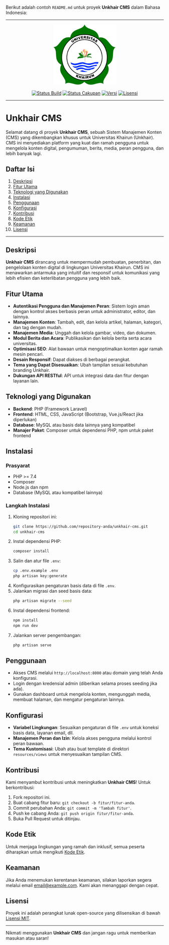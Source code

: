 Berikut adalah contoh `README.md` untuk proyek **Unkhair CMS** dalam Bahasa Indonesia:

---

<p align="center"><a href="https://www.unkhair.ac.id" target="_blank"><img src="public/backend/assets/img/logo-unkhair.png" width="200" alt="Logo Unkhair CMS"></a></p>

<p align="center">
<a href="#"><img src="https://img.shields.io/badge/build-passing-brightgreen" alt="Status Build"></a>
<a href="#"><img src="https://img.shields.io/badge/coverage-90%25-brightgreen" alt="Status Cakupan"></a>
<a href="#"><img src="https://img.shields.io/badge/version-1.0-blue" alt="Versi"></a>
<a href="#"><img src="https://img.shields.io/badge/license-MIT-green" alt="Lisensi"></a>
</p>

---

# Unkhair CMS

Selamat datang di proyek **Unkhair CMS**, sebuah Sistem Manajemen Konten (CMS) yang dikembangkan khusus untuk Universitas Khairun (Unkhair). CMS ini menyediakan platform yang kuat dan ramah pengguna untuk mengelola konten digital, pengumuman, berita, media, peran pengguna, dan lebih banyak lagi.

## Daftar Isi

1. [Deskripsi](#deskripsi)
2. [Fitur Utama](#fitur-utama)
3. [Teknologi yang Digunakan](#teknologi-yang-digunakan)
4. [Instalasi](#instalasi)
5. [Penggunaan](#penggunaan)
6. [Konfigurasi](#konfigurasi)
7. [Kontribusi](#kontribusi)
8. [Kode Etik](#kode-etik)
9. [Keamanan](#keamanan)
10. [Lisensi](#lisensi)

---

## Deskripsi

**Unkhair CMS** dirancang untuk mempermudah pembuatan, penerbitan, dan pengelolaan konten digital di lingkungan Universitas Khairun. CMS ini menawarkan antarmuka yang intuitif dan responsif untuk komunikasi yang lebih efisien dan keterlibatan pengguna yang lebih baik.

## Fitur Utama

- **Autentikasi Pengguna dan Manajemen Peran**: Sistem login aman dengan kontrol akses berbasis peran untuk administrator, editor, dan lainnya.
- **Manajemen Konten**: Tambah, edit, dan kelola artikel, halaman, kategori, dan tag dengan mudah.
- **Manajemen Media**: Unggah dan kelola gambar, video, dan dokumen.
- **Modul Berita dan Acara**: Publikasikan dan kelola berita serta acara universitas.
- **Optimisasi SEO**: Alat bawaan untuk mengoptimalkan konten agar ramah mesin pencari.
- **Desain Responsif**: Dapat diakses di berbagai perangkat.
- **Tema yang Dapat Disesuaikan**: Ubah tampilan sesuai kebutuhan branding Unkhair.
- **Dukungan API RESTful**: API untuk integrasi data dan fitur dengan layanan lain.

## Teknologi yang Digunakan

- **Backend**: PHP (Framework Laravel)
- **Frontend**: HTML, CSS, JavaScript (Bootstrap, Vue.js/React jika diperlukan)
- **Database**: MySQL atau basis data lainnya yang kompatibel
- **Manajer Paket**: Composer untuk dependensi PHP, npm untuk paket frontend

## Instalasi

### Prasyarat

- PHP >= 7.4
- Composer
- Node.js dan npm
- Database (MySQL atau kompatibel lainnya)

### Langkah Instalasi

1. Kloning repositori ini:
    ```bash
    git clone https://github.com/repository-anda/unkhair-cms.git
    cd unkhair-cms
    ```
2. Instal dependensi PHP:
    ```bash
    composer install
    ```
3. Salin dan atur file `.env`:
    ```bash
    cp .env.example .env
    php artisan key:generate
    ```
4. Konfigurasikan pengaturan basis data di file `.env`.
5. Jalankan migrasi dan seed basis data:
    ```bash
    php artisan migrate --seed
    ```
6. Instal dependensi frontend:
    ```bash
    npm install
    npm run dev
    ```
7. Jalankan server pengembangan:
    ```bash
    php artisan serve
    ```

## Penggunaan

- Akses CMS melalui `http://localhost:8000` atau domain yang telah Anda konfigurasi.
- Login dengan kredensial admin (diberikan selama proses seeding jika ada).
- Gunakan dashboard untuk mengelola konten, mengunggah media, membuat halaman, dan mengatur pengaturan lainnya.

## Konfigurasi

- **Variabel Lingkungan**: Sesuaikan pengaturan di file `.env` untuk koneksi basis data, layanan email, dll.
- **Manajemen Peran dan Izin**: Kelola akses pengguna melalui kontrol peran bawaan.
- **Tema Kustomisasi**: Ubah atau buat template di direktori `resources/views` untuk menyesuaikan tampilan CMS.

## Kontribusi

Kami menyambut kontribusi untuk meningkatkan **Unkhair CMS**! Untuk berkontribusi:

1. Fork repositori ini.
2. Buat cabang fitur baru: `git checkout -b fitur/fitur-anda`.
3. Commit perubahan Anda: `git commit -m 'Tambah fitur'`.
4. Push ke cabang Anda: `git push origin fitur/fitur-anda`.
5. Buka Pull Request untuk ditinjau.

## Kode Etik

Untuk menjaga lingkungan yang ramah dan inklusif, semua peserta diharapkan untuk mengikuti [Kode Etik](#).

## Keamanan

Jika Anda menemukan kerentanan keamanan, silakan laporkan segera melalui email [email@example.com](mailto:email@example.com). Kami akan menanggapi dengan cepat.

## Lisensi

Proyek ini adalah perangkat lunak open-source yang dilisensikan di bawah [Lisensi MIT](https://opensource.org/licenses/MIT).

---

Nikmati menggunakan **Unkhair CMS** dan jangan ragu untuk memberikan masukan atau saran!